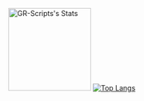 <img src="https://github-readme-stats.vercel.app/api?username=GR-Scripts&theme=midnight-purple&show_icons=true&hide_border=true&count_private=true" alt="GR-Scripts's Stats" height="165">     [![Top Langs](https://github-readme-stats.vercel.app/api/top-langs/?username=GR-Scripts&theme=midnight-purple&hide_border=true&height=165)](https://github.com/GR-Scripts)
